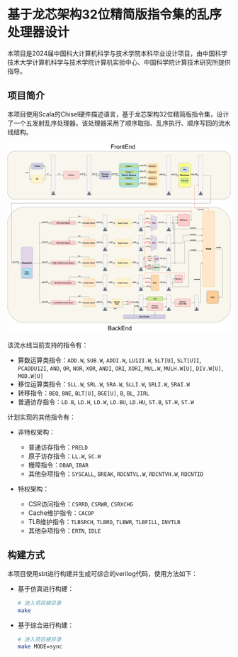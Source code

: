 # 基于龙芯架构32位精简版指令集的乱序处理器设计

本项目是2024届中国科大计算机科学与技术学院本科毕业设计项目，由中国科学技术大学计算机科学与技术学院计算机实验中心、中国科学院计算技术研究所提供指导。

## 项目简介

本项目使用Scala的Chisel硬件描述语言，基于龙芯架构32位精简版指令集，设计了一个五发射乱序处理器。该处理器采用了顺序取指、乱序执行、顺序写回的流水线结构。

![Pipeline](./doc/README.assets/Pipeline.png)

该流水线当前支持的指令有：

- 算数运算类指令：`ADD.W`, `SUB.W`, `ADDI.W`, `LU12I.W`, `SLT[U]`, `SLT[U]I`, `PCADDU12I`, `AND`, `OR`, `NOR`, `XOR`, `ANDI`, `ORI`, `XORI`, `MUL.W`, `MULH.W[U]`, `DIV.W[U]`, `MOD.W[U]`
- 移位运算类指令：`SLL.W`, `SRL.W`, `SRA.W`, `SLLI.W`, `SRLI.W`, `SRAI.W`
- 转移指令：`BEQ`, `BNE`, `BLT[U]`, `BGE[U]`, `B`, `BL`, `JIRL`
- 普通访存指令：`LD.B`, `LD.H`, `LD.W`, `LD.BU`, `LD.HU`, `ST.B`, `ST.H`, `ST.W`

计划实现的其他指令有：

* 非特权架构：

    - 普通访存指令：`PRELD`
    - 原子访存指令：`LL.W`, `SC.W`
    - 栅障指令：`DBAR`, `IBAR`
    - 其他杂项指令：`SYSCALL`, `BREAK`, `RDCNTVL.W`, `RDCNTVH.W`, `RDCNTID`

* 特权架构：
    - CSR访问指令：`CSRRD`, `CSRWR`, `CSRXCHG`
    - Cache维护指令：`CACOP`
    - TLB维护指令：`TLBSRCH`, `TLBRD`, `TLBWR`, `TLBFILL`, `INVTLB`
    - 其他杂项指令：`ERTN`, `IDLE`



## 构建方式

本项目使用sbt进行构建并生成可综合的verilog代码，使用方法如下：

* 基于仿真进行构建：

    ```bash
    # 进入项目根目录
    make
    ```

* 基于综合进行构建：

    ```bash
    # 进入项目根目录
    make MODE=sync
    ```


